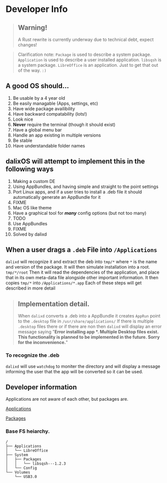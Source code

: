 # Developer Info

> ## Warning!
> A Rust rewrite is currently underway due to technical debt, expect changes!

> Clarification note: ```Package``` is used to describe a system package. ```Application``` is used
> to describe a user installed application. ```libsqsh``` is a system package. ```LibreOffice```
> is an application. Just to get that out of the way. ```:)```

## A good OS should...
1. Be usable by a 4 year old
2. Be easily managable (Apps, settings, etc)
3. Have wide package availibility
4. Have backward compatability (lots!)
5. Look nice
6. **Never** require the terminal (though it should exist)
7. Have a global menu bar
8. Handle an app existing in multiple versions
9. Be stable
10. Have understandable folder names

## dalixOS will attempt to implement this in the following ways
1. Making a custom DE
2. Using AppBundles, and having simple and straight to the point settings
3. Port Linux apps, and if a user tries to install a .deb file it should automatically generate an AppBundle for it
4. FIXME
5. Mac OS like theme
6. Have a graphical tool for ***many*** config options (but not too many)
7. TODO
8. Use AppBundles
9. FIXME
10. Solved by dalixd


## When a user drags a ```.deb``` File into ```/Applications```

```dalixd``` will recognize it and extract the deb into ```tmp/*``` where ```*``` is the name and
version of the package. It will then simulate installation into a root. ```tmp/*/root``` Then it
will read the dependencies of the application, and place that in its own meta-data file alongside
other important information. It then copies ```tmp/*``` into ```/Applications/*.app``` Each of these
steps will get described in more detail

> ## **Implementation detail.**
> When ```dalixd``` converts a .deb into a AppBundle it creates ```AppRun``` point to the ```.desktop```
> file in ```/usr/share/applications/``` If there is multiple ```.desktop``` files there or if there
> are non then ```dalixd``` will display an error message saying "**Error installing app *. Multiple
> Desktop files exist. This functionality is planned to be implemented in the future. Sorry for the
> inconvenience.**"

### To recognize the .deb
```dalixd``` will use ```watchdog``` to moniter  the directory and will display a message informing
the user that the app will be converted so it can be used.


## Developer information

Applications are not aware of each other, but packages are.

[Applications](Apps.md)

[Packages](Pkgs.md)

### Base FS heiarchy.

```
/
├── Applications
│	└── LibreOffice
├── System
│	├── Packages
│	│	└── libsqsh---1.2.3
│	└── Config
└── Volumes
	└── USB3.0
```
